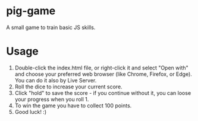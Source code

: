 # pig-game

A small game to train basic JS skills.

# Usage

1. Double-click the index.html file, or right-click it and select "Open with" and choose your preferred web browser (like Chrome, Firefox, or Edge). You can do it also by Live Server.
2. Roll the dice to increase your current score.
3. Click "hold" to save the score - if you continue without it, you can loose your progress when you roll 1.
4. To win the game you have to collect 100 points.
5. Good luck! :)
